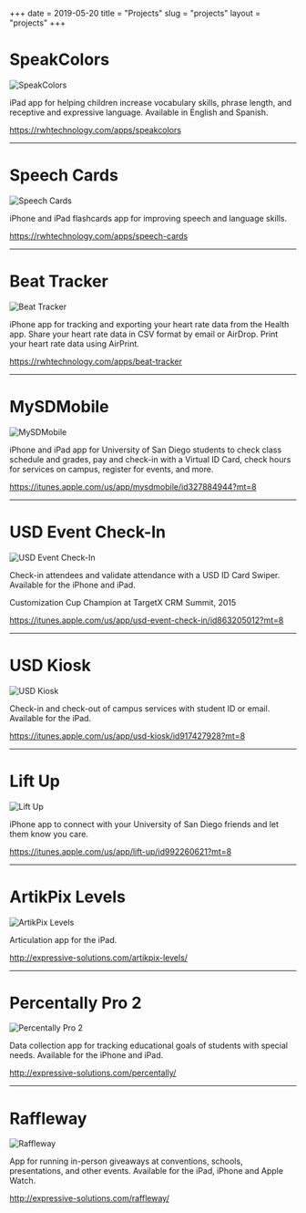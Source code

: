 +++
date = 2019-05-20
title = "Projects" 
slug = "projects"
layout = "projects"
+++
# SpeakColors
![SpeakColors](/images/speakcolors.png)

iPad app for helping children increase vocabulary skills, phrase length, and receptive and expressive language. Available in English and Spanish.

https://rwhtechnology.com/apps/speakcolors

---

# Speech Cards
![Speech Cards](/images/speechcards.png)

iPhone and iPad flashcards app for improving speech and language skills.

https://rwhtechnology.com/apps/speech-cards

---

# Beat Tracker
![Beat Tracker](/images/beat-tracker.png)

iPhone app for tracking and exporting your heart rate data from the Health app. Share your heart rate data in CSV format by email or AirDrop. Print your heart rate data using AirPrint.

https://rwhtechnology.com/apps/beat-tracker

---

# MySDMobile
![MySDMobile](/images/mysdmobile.png)

iPhone and iPad app for University of San Diego students to check class schedule and grades, pay and check-in with a Virtual ID Card, check hours for services on campus, register for events, and more.

https://itunes.apple.com/us/app/mysdmobile/id327884944?mt=8

---

# USD Event Check-In
![USD Event Check-In](/images/usd-checkin.png)

Check-in attendees and validate attendance with a USD ID Card Swiper. Available for the iPhone and iPad.

Customization Cup Champion at TargetX CRM Summit, 2015

https://itunes.apple.com/us/app/usd-event-check-in/id863205012?mt=8

---

# USD Kiosk
![USD Kiosk](/images/usd-kiosk.png)

Check-in and check-out of campus services with student ID or email. Available for the iPad.

https://itunes.apple.com/us/app/usd-kiosk/id917427928?mt=8

---

# Lift Up
![Lift Up](/images/liftup.png)

iPhone app to connect with your University of San Diego friends and let them know you care.

https://itunes.apple.com/us/app/lift-up/id992260621?mt=8

---

# ArtikPix Levels
![ArtikPix Levels](/images/artikpixlevels.png)

Articulation app for the iPad.

http://expressive-solutions.com/artikpix-levels/

---

# Percentally Pro 2
![Percentally Pro 2](/images/percentallypro2.png)

Data collection app for tracking educational goals of students with special needs. Available for the iPhone and iPad.

http://expressive-solutions.com/percentally/

--- 

# Raffleway
![Raffleway](/images/raffleway.png)

App for running in-person giveaways at conventions, schools, presentations, and other events. Available for the iPad, iPhone and Apple Watch.

http://expressive-solutions.com/raffleway/